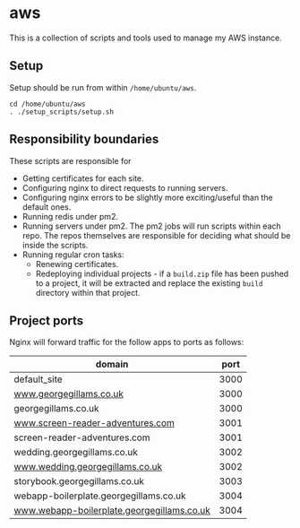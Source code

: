 # aws

This is a collection of scripts and tools used to manage my AWS instance.

## Setup

Setup should be run from within `/home/ubuntu/aws`.

```
cd /home/ubuntu/aws
. ./setup_scripts/setup.sh
```

## Responsibility boundaries

These scripts are responsible for
 - Getting certificates for each site.
 - Configuring nginx to direct requests to running servers.
 - Configuring nginx errors to be slightly more exciting/useful than the default ones.
 - Running redis under pm2.
 - Running servers under pm2. The pm2 jobs will run scripts within each repo. The repos themselves are responsible for deciding what should be inside the scripts.
 - Running regular cron tasks:
   - Renewing certificates.
   - Redeploying individual projects - if a `build.zip` file has been pushed to a project, it will be extracted and replace the existing `build` directory within that project.

## Project ports

Nginx will forward traffic for the follow apps to ports as follows:

| domain                                      | port |
| ------------------------------------------- | ---- |
| default_site                                | 3000 |
| www.georgegillams.co.uk                     | 3000 |
| georgegillams.co.uk                         | 3000 |
| www.screen-reader-adventures.com            | 3001 |
| screen-reader-adventures.com                | 3001 |
| wedding.georgegillams.co.uk                 | 3002 |
| www.wedding.georgegillams.co.uk             | 3002 |
| storybook.georgegillams.co.uk               | 3003 |
| webapp-boilerplate.georgegillams.co.uk      | 3004 |
| www.webapp-boilerplate.georgegillams.co.uk  | 3004 |
